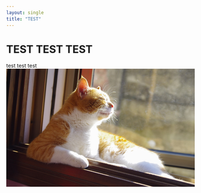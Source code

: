 ```yaml
---
layout: single
title: "TEST"
---
```


# TEST TEST TEST
test test test![cat](../images/2022-03-02-test/cat.jpg)
